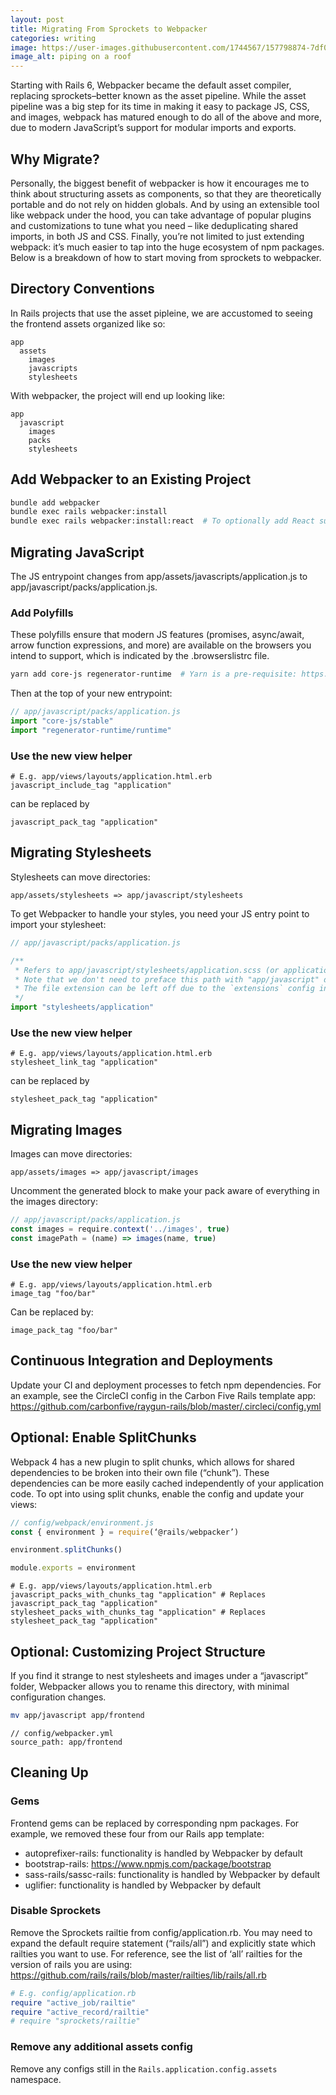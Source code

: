 ```yaml
---
layout: post
title: Migrating From Sprockets to Webpacker
categories: writing
image: https://user-images.githubusercontent.com/1744567/157798874-7df0f894-eb4d-4b29-af7b-930ba87201af.jpeg
image_alt: piping on a roof
---
```


Starting with Rails 6, Webpacker became the default asset compiler, replacing sprockets–better known as the asset pipeline. While the asset pipeline was a big step for its time in making it easy to package JS, CSS, and images, webpack has matured enough to do all of the above and more, due to modern JavaScript’s support for modular imports and exports.

## Why Migrate?
Personally, the biggest benefit of webpacker is how it encourages me to think about structuring assets as components, so that they are theoretically portable and do not rely on hidden globals. And by using an extensible tool like webpack under the hood, you can take advantage of popular plugins and customizations to tune what you need – like deduplicating shared imports, in both JS and CSS. Finally, you’re not limited to just extending webpack: it’s much easier to tap into the huge ecosystem of npm packages. Below is a breakdown of how to start moving from sprockets to webpacker.

## Directory Conventions

In Rails projects that use the asset pipleine, we are accustomed to seeing the frontend assets organized like so:

```
app
  assets
    images
    javascripts
    stylesheets
```

With webpacker, the project will end up looking like:

```
app
  javascript
    images
    packs
    stylesheets
```

## Add Webpacker to an Existing Project

```sh
bundle add webpacker
bundle exec rails webpacker:install
bundle exec rails webpacker:install:react  # To optionally add React support. See Webpacker documentation for other supported frontend frameworks
```

## Migrating JavaScript

The JS entrypoint changes from app/assets/javascripts/application.js to app/javascript/packs/application.js.

### Add Polyfills

These polyfills ensure that modern JS features (promises, async/await, arrow function expressions, and more) are available on the browsers you intend to support, which is indicated by the .browserslistrc file.

```sh
yarn add core-js regenerator-runtime  # Yarn is a pre-requisite: https://yarnpkg.com/
```

Then at the top of your new entrypoint:

```js
// app/javascript/packs/application.js
import "core-js/stable"
import "regenerator-runtime/runtime"
```

### Use the new view helper

```erb
# E.g. app/views/layouts/application.html.erb
javascript_include_tag "application"
```

can be replaced by

```erb
javascript_pack_tag "application"
```

## Migrating Stylesheets

Stylesheets can move directories:

```
app/assets/stylesheets => app/javascript/stylesheets
```

To get Webpacker to handle your styles, you need your JS entry point to import your stylesheet:

```js
// app/javascript/packs/application.js

/**
 * Refers to app/javascript/stylesheets/application.scss (or application.css)
 * Note that we don't need to preface this path with "app/javascript" due to the `source_path` config set in config/webpacker.yml. Magical!
 * The file extension can be left off due to the `extensions` config in config/webpacker.yml.
 */
import "stylesheets/application"
```

### Use the new view helper

```erb
# E.g. app/views/layouts/application.html.erb
stylesheet_link_tag "application"
```

can be replaced by

```erb
stylesheet_pack_tag "application"
```

## Migrating Images

Images can move directories:

```
app/assets/images => app/javascript/images
```

Uncomment the generated block to make your pack aware of everything in the images directory:

```js
// app/javascript/packs/application.js
const images = require.context('../images', true)
const imagePath = (name) => images(name, true)
```

### Use the new view helper

```erb
# E.g. app/views/layouts/application.html.erb
image_tag "foo/bar"
```

Can be replaced by:

```erb
image_pack_tag "foo/bar"
```

## Continuous Integration and Deployments
Update your CI and deployment processes to fetch npm dependencies. For an example, see the CircleCI config in the Carbon Five Rails template app: https://github.com/carbonfive/raygun-rails/blob/master/.circleci/config.yml


## Optional: Enable SplitChunks
Webpack 4 has a new plugin to split chunks, which allows for shared dependencies to be broken into their own file (“chunk”). These dependencies can be more easily cached independently of your application code. To opt into using split chunks, enable the config and update your views:

```js
// config/webpack/environment.js
const { environment } = require(‘@rails/webpacker’)

environment.splitChunks()

module.exports = environment
```

```erb
# E.g. app/views/layouts/application.html.erb
javascript_packs_with_chunks_tag "application" # Replaces javascript_pack_tag "application"
stylesheet_packs_with_chunks_tag "application" # Replaces stylesheet_pack_tag "application"
```

## Optional: Customizing Project Structure
If you find it strange to nest stylesheets and images under a “javascript” folder, Webpacker allows you to rename this directory, with minimal configuration changes.

```sh
mv app/javascript app/frontend
```

```
// config/webpacker.yml
source_path: app/frontend
```

## Cleaning Up

### Gems
Frontend gems can be replaced by corresponding npm packages. For example, we removed these four from our Rails app template:

* autoprefixer-rails: functionality is handled by Webpacker by default
* bootstrap-rails: https://www.npmjs.com/package/bootstrap
* sass-rails/sassc-rails: functionality is handled by Webpacker by default
* uglifier: functionality is handled by Webpacker by default

### Disable Sprockets

Remove the Sprockets railtie from config/application.rb. You may need to expand the default require statement (“rails/all”) and explicitly state which railties you want to use. For reference, see the list of ‘all’ railties for the version of rails you are using: https://github.com/rails/rails/blob/master/railties/lib/rails/all.rb

```rb
# E.g. config/application.rb
require "active_job/railtie"
require "active_record/railtie"
# require "sprockets/railtie"
```

### Remove any additional assets config

Remove any configs still in the `Rails.application.config.assets` namespace.
